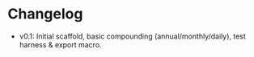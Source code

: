 # Changelog
- v0.1: Initial scaffold, basic compounding (annual/monthly/daily), test harness & export macro.
